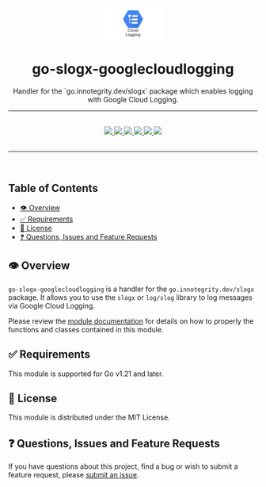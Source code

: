 <div align="center">
  <img width="128" src="./logo.png" alt="Google Cloud logo" />
  <h1>go-slogx-googlecloudlogging</h1>
  <p>Handler for the `go.innotegrity.dev/slogx` package which enables logging with Google Cloud Logging.</p>
  <hr />
  <br />
  <a href="https://pkg.go.dev/go.innotegrity.dev/slogx-googlecloudlogging" target="_blank">
    <img src="https://img.shields.io/badge/go-reference-2a7d98?style=for-the-badge" />
  </a>
  <a href="https://goreportcard.com/report/go.innotegrity.dev/slogx-googlecloudlogging" target="_blank">
    <img src="https://goreportcard.com/badge/go.innotegrity.dev/slogx-googlecloudlogging?style=for-the-badge" />
  </a>
  <a href="#">
    <img src="https://img.shields.io/badge/stability-alpha-pink?style=for-the-badge" />
  </a>
  <a href="https://en.wikipedia.org/wiki/MIT_License" target="_blank">
    <img src="https://img.shields.io/badge/license-MIT-maroon?style=for-the-badge" />
  </a>
  <a href="#">
    <img src="https://img.shields.io/badge/support-community-purple?style=for-the-badge" />
  </a>
  <a href="https://conventionalcommits.org" target="_blank">
    <img src="https://img.shields.io/badge/Conventional%20Commits-1.0.0-orange.svg?style=for-the-badge" />
  </a>
</div>
<br />
<hr />
<br />

<!-- omit in toc -->
## Table of Contents
- [👁️ Overview](#️-overview)
- [✅ Requirements](#-requirements)
- [📃 License](#-license)
- [❓ Questions, Issues and Feature Requests](#-questions-issues-and-feature-requests)

## 👁️ Overview

`go-slogx-googlecloudlogging` is a handler for the `go.innotegrity.dev/slogx` package. It allows you to use the `slogx` or `log/slog` library to log messages via Google Cloud Logging.

Please review the [module documentation](https://pkg.go.dev/go.innotegrity.dev/slogx-googlecloudlogging) for details on how to properly the functions and classes contained in this module.

## ✅ Requirements

This module is supported for Go v1.21 and later.

## 📃 License

This module is distributed under the MIT License.

## ❓ Questions, Issues and Feature Requests

If you have questions about this project, find a bug or wish to submit a feature request, please [submit an issue](https://github.com/innotegrity/go-slogx-googlecloudlogging/issues).
